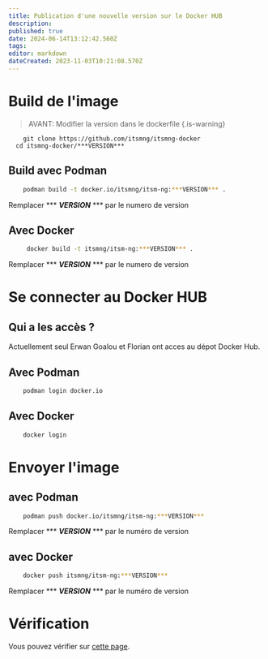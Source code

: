 ```yaml
---
title: Publication d'une nouvelle version sur le Docker HUB
description: 
published: true
date: 2024-06-14T13:12:42.560Z
tags: 
editor: markdown
dateCreated: 2023-11-03T10:21:08.570Z
---
```


# Build de l'image
> AVANT: Modifier la version dans le dockerfile
{.is-warning}
```
	git clone https://github.com/itsmng/itsmng-docker
  cd itsmng-docker/***VERSION***
```
## Build avec Podman
```bash
	podman build -t docker.io/itsmng/itsm-ng:***VERSION*** .
```
Remplacer *** ***VERSION*** *** par le numero de version
## Avec Docker
```bash
	 docker build -t itsmng/itsm-ng:***VERSION*** .
```
Remplacer *** ***VERSION*** *** par le numero de version

# Se connecter au Docker HUB

## Qui a les accès ?
Actuellement seul Erwan Goalou et Florian ont acces au dépot Docker Hub.

## Avec Podman
```bash
	podman login docker.io
```
## Avec Docker
```bash
	docker login
```

# Envoyer l'image
## avec Podman
```bash
	podman push docker.io/itsmng/itsm-ng:***VERSION***
```
Remplacer *** ***VERSION*** *** par le numéro de version
## avec Docker
```bash
	docker push itsmng/itsm-ng:***VERSION***
```
Remplacer *** ***VERSION*** *** par le numéro de version

# Vérification
Vous pouvez vérifier sur [cette page](https://hub.docker.com/repository/docker/itsmng/itsm-ng/tags?page=1&ordering=last_updated).